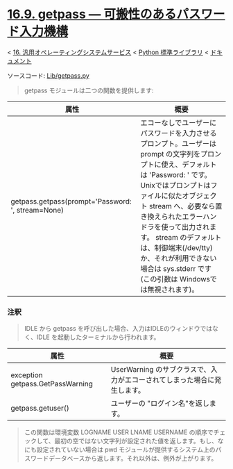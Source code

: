# [16.9. getpass — 可搬性のあるパスワード入力機構](https://docs.python.jp/3/library/getpass.html)

< [16. 汎用オペレーティングシステムサービス](https://docs.python.jp/3/library/allos.html) < [Python 標準ライブラリ](https://docs.python.jp/3/library/index.html#the-python-standard-library) < [ドキュメント](https://docs.python.jp/3/index.html)

ソースコード: [Lib/getpass.py](https://github.com/python/cpython/tree/3.6/Lib/getpass.py)

> getpass モジュールは二つの関数を提供します:

属性|概要
----|----
getpass.getpass(prompt='Password: ', stream=None)|エコーなしでユーザーにパスワードを入力させるプロンプト。ユーザーは prompt の文字列をプロンプトに使え、デフォルトは 'Password: ' です。 Unixではプロンプトはファイルに似たオブジェクト stream へ、必要なら置き換えられたエラーハンドラを使って出力されます。 stream のデフォルトは、制御端末(/dev/tty)か、それが利用できない場合は sys.stderr です (この引数は Windowsでは無視されます)。

### 注釈

> IDLE から getpass を呼び出した場合、入力はIDLEのウィンドウではなく、IDLE を起動したターミナルから行われます。

属性|概要
----|----
exception getpass.GetPassWarning|UserWarning のサブクラスで、入力がエコーされてしまった場合に発生します。
getpass.getuser()|ユーザーの "ログイン名"を返します。

> この関数は環境変数 LOGNAME USER LNAME USERNAME の順序でチェックして、最初の空ではない文字列が設定された値を返します。もし、なにも設定されていない場合は pwd モジュールが提供するシステム上のパスワードデータベースから返します。それ以外は、例外が上がります。

